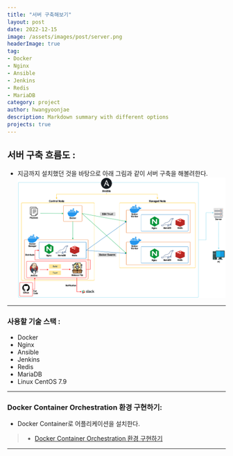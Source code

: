 ```yaml
---
title: "서버 구축해보기"
layout: post
date: 2022-12-15
image: /assets/images/post/server.png
headerImage: true
tag: 
- Docker
- Nginx
- Ansible
- Jenkins
- Redis
- MariaDB
category: project
author: hwangyoonjae
description: Markdown summary with different options
projects: true
---
```


## 서버 구축 흐름도 :
- 지금까지 설치했던 것을 바탕으로 아래 그림과 같이 서버 구축을 해볼려한다.
[![Screenshot](../assets/images/Project/%EC%84%9C%EB%B2%84%20%ED%9D%90%EB%A6%84%EB%8F%84.PNG)](../assets/images/Project/%EC%84%9C%EB%B2%84%20%ED%9D%90%EB%A6%84%EB%8F%84.PNG)

* * *

### 사용할 기술 스택 :
- Docker
- Nginx
- Ansible
- Jenkins
- Redis
- MariaDB
- Linux CentOS 7.9

* * *

### Docker Container Orchestration 환경 구현하기:
- Docker Container로 어플리케이션을 설치한다.
> * [Docker Container Orchestration 환경 구현하기](https://hwangyoonjae.github.io/Docker-Container-Orchestration-%ED%99%98%EA%B2%BD-%EA%B5%AC%ED%98%84%ED%95%98%EA%B8%B0/ "Docker Container Orchestration 환경 구현하기")

* * *